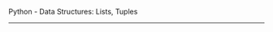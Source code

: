 Python - Data Structures: Lists, Tuples
________________________________________________________________________________
 
